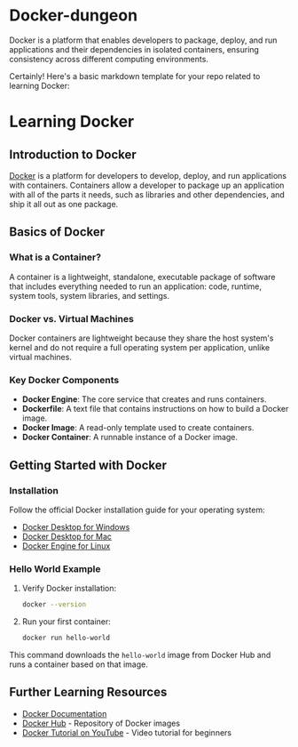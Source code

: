 # Docker-dungeon
Docker is a platform that enables developers to package, deploy, and run applications and their dependencies in isolated containers, ensuring consistency across different computing environments.

Certainly! Here's a basic markdown template for your repo related to learning Docker:


# Learning Docker

## Introduction to Docker

[Docker](https://www.docker.com/) is a platform for developers to develop, deploy, and run applications with containers. Containers allow a developer to package up an application with all of the parts it needs, such as libraries and other dependencies, and ship it all out as one package.

## Basics of Docker

### What is a Container?

A container is a lightweight, standalone, executable package of software that includes everything needed to run an application: code, runtime, system tools, system libraries, and settings.

### Docker vs. Virtual Machines

Docker containers are lightweight because they share the host system's kernel and do not require a full operating system per application, unlike virtual machines.

### Key Docker Components

- **Docker Engine**: The core service that creates and runs containers.
- **Dockerfile**: A text file that contains instructions on how to build a Docker image.
- **Docker Image**: A read-only template used to create containers.
- **Docker Container**: A runnable instance of a Docker image.

## Getting Started with Docker

### Installation

Follow the official Docker installation guide for your operating system:
- [Docker Desktop for Windows](https://docs.docker.com/desktop/windows/install/)
- [Docker Desktop for Mac](https://docs.docker.com/desktop/mac/install/)
- [Docker Engine for Linux](https://docs.docker.com/engine/install/)

### Hello World Example

1. Verify Docker installation:
   ```bash
   docker --version
   ```

2. Run your first container:
   ```bash
   docker run hello-world
   ```

This command downloads the `hello-world` image from Docker Hub and runs a container based on that image.

## Further Learning Resources

- [Docker Documentation](https://docs.docker.com/)
- [Docker Hub](https://hub.docker.com/) - Repository of Docker images
- [Docker Tutorial on YouTube](https://www.youtube.com/watch?v=fqMOX6JJhGo) - Video tutorial for beginners

